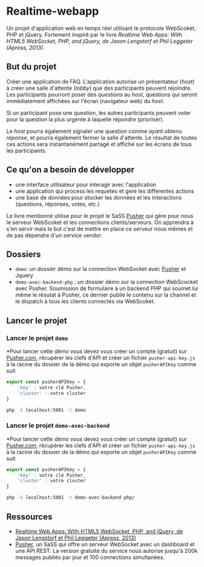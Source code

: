 # Realtime-webapp

Un projet d'application web en temps réel utilisant le protocole WebScoket, PHP et jQuery. Fortement inspiré par le livre *Realtime Web Apps: With HTML5 WebSocket, PHP, and jQuery, de Jason Lengstorf et Phil Leggeter (Apress, 2013)*.

## But du projet

Créer une application de FAQ. L'application autorise un présentateur (*host*) à créer une salle d'attente (*lobby*) que des participants peuvent rejoindre. Les participants pourront poser des *questions* au *host*, questions qui seront immédiatement affichées sur l'écran (navigateur web) du *host*. 

Si un participant pose une question, les autres participants peuvent voter pour la question la plus urgente à laquelle répondre (prioriser).

Le *host* pourra également signaler une question comme *ayant obtenu réponse*, et pourra également fermer la salle d'attente. Le résultat de toutes ces actions sera instantanément partagé et affiché sur les écrans de tous les participants.

## Ce qu'on a besoin de développer

- une interface utilisateur pour interagir avec l'application
- une application qui process les requetes et gere les differentes actions
- une base de données pour stocker les données et les interactions (questions, réponses, votes, etc.)

Le livre mentionné utilise pour le projet le SaSS [Pusher](https://pusher.com/) qui gère pour nous le serveur WebScoket et les connections clients/serveurs. On apprendra à s'en servir mais le but c'est de mettre en place ce serveur nous mêmes et de pas dépendre d'un service vendor.

## Dossiers

- `demo`: un dossier démo sur la connection WebSocket avec [Pusher](https://pusher.com/) et Jquery
- `demo-avec-backend-php` : un dossier démo sur la connection WebScocket avec Pusher. Soumission de formulaire à un backend PHP qui soumet lui même le résutat à Pusher, ce dernier publie le contenu sur la channel et le dispatch à tous les clients connectés via WebScoket.

## Lancer le projet



### Lancer le projet `demo`

*Pour lancer cette démo vous devez vous créer un compte (gratuit) sur [Pusher.com](https://pusher.com/), récupérer les clefs d'API et créer un fichier `pusher-api-key.js` à la racine du dossier de la démo qui exporte un objet `pusherAPIKey` comme suit

~~~javascript
export const pusherAPIKey = {
    'key' : votre clé Pusher,
    'cluster' : votre cluster
}
~~~


~~~bash
php -S localhost:5001 -t demo
~~~

### Lancer le projet `demo-avec-backend`

*Pour lancer cette démo vous devez vous créer un compte (gratuit) sur [Pusher.com](https://pusher.com/), récupérer les clefs d'API et créer un fichier `pusher-api-key.js` à la racine du dossier de la démo qui exporte un objet `pusherAPIKey` comme suit

~~~javascript
export const pusherAPIKey = {
    'key' : votre clé Pusher,
    'cluster' : votre cluster
}
~~~


~~~bash
php -S localhost:5001 -t demo-avec-backend-php/
~~~

## Ressources

- [Realtime Web Apps: With HTML5 WebSocket, PHP, and jQuery, de Jason Lengstorf et Phil Leggeter (Apress, 2013) ](https://learning.oreilly.com/library/view/realtime-web-apps/9781430246206/)
- [Pusher](https://pusher.com/), un SaSS qui offre un serveur WebSocket avec un dashboard et une API REST. La version gratuite du service nous autorise jusqu'à 200k messages publiés par jour et 100 connections simultanées.
